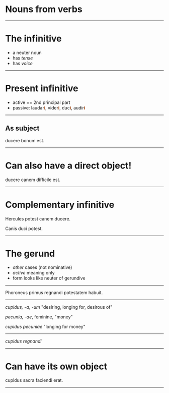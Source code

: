 # Nouns from verbs
<style>
  strong {
    color: rgb(159, 69, 17);
  }

</style>


---

# The infinitive

- a neuter noun
- has *tense*
- has *voice*


---

# Present infinitive

- active == 2nd principal part
- passive: laudar**i**, vider**i**, duc**i**, audir**i**


---

## As subject


ducere bonum est.

---

# Can also have a direct object!

ducere canem difficile est.

---

# Complementary infinitive

Hercules potest canem ducere.

Canis duci potest.


----



# The gerund

- *other* cases (not nominative)
- *active* meaning only
- form looks like neuter of gerundive

---

Phoroneus primus regnandi potestatem habuit.

---



*cupidus, -a, -um* "desiring, longing for, desirous of"

*pecunia, -ae*, feminine, "money"

*cupidus pecuniae* "longing for money"


---

*cupidus regnandi*


---

# Can have its own object

cupidus sacra faciendi erat.


---
